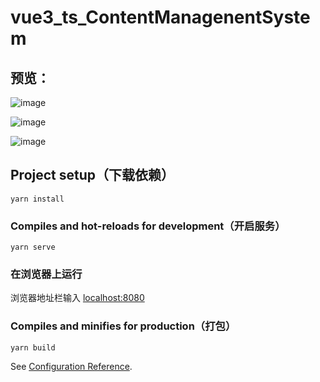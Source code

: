 # vue3_ts_ContentManagenentSystem

## 预览：

![image](https://user-images.githubusercontent.com/92346833/176621085-4dd40637-a0a3-4ca5-92ff-200f9a8ce78f.png)

![image](https://user-images.githubusercontent.com/92346833/176620812-5677cba0-6974-48b4-860e-e951ef429214.png)

![image](https://user-images.githubusercontent.com/92346833/176620907-5297c7ff-0346-4209-abe8-4984fe3e12c4.png)







## Project setup（下载依赖）

```
yarn install
```

### Compiles and hot-reloads for development（开启服务）

```
yarn serve
```

### 在浏览器上运行
浏览器地址栏输入 [localhost:8080](http://localhost:8080/)

### Compiles and minifies for production（打包）

```
yarn build
```


See [Configuration Reference](https://cli.vuejs.org/config/).
